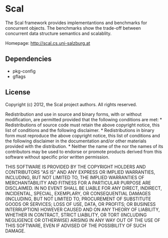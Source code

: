 Scal
====

The Scal framework provides implementantions and benchmarks for concurrent
objects.  The benchmarks show the trade-off between concurrent data structure
semantics and scalablity.

Homepage: http://scal.cs.uni-salzburg.at

Dependencies
------------

* pkg-config
* gflags

License
-------

Copyright (c) 2012, the Scal project authors.
All rights reserved.

Redistribution and use in source and binary forms, with or without
modification, are permitted provided that the following conditions are met:
    * Redistributions of source code must retain the above copyright
      notice, this list of conditions and the following disclaimer.
    * Redistributions in binary form must reproduce the above copyright
      notice, this list of conditions and the following disclaimer in the 
      documentation and/or other materials provided with the distribution.
    * Neither the name of the <organization> nor the 
      names of its contributors may be used to endorse or promote products
      derived from this software without specific prior written permission.

THIS SOFTWARE IS PROVIDED BY THE COPYRIGHT HOLDERS AND CONTRIBUTORS "AS IS" AND 
ANY EXPRESS OR IMPLIED WARRANTIES, INCLUDING, BUT NOT LIMITED TO, THE IMPLIED
WARRANTIES OF MERCHANTABILITY AND FITNESS FOR A PARTICULAR PURPOSE ARE 
DISCLAIMED. IN NO EVENT SHALL <COPYRIGHT HOLDER> BE LIABLE FOR ANY 
DIRECT, INDIRECT, INCIDENTAL, SPECIAL, EXEMPLARY, OR CONSEQUENTIAL DAMAGES
(INCLUDING, BUT NOT LIMITED TO, PROCUREMENT OF SUBSTITUTE GOODS OR SERVICES;
LOSS OF USE, DATA, OR PROFITS; OR BUSINESS INTERRUPTION) HOWEVER CAUSED AND 
ON ANY THEORY OF LIABILITY, WHETHER IN CONTRACT, STRICT LIABILITY, OR TORT
(INCLUDING NEGLIGENCE OR OTHERWISE) ARISING IN ANY WAY OUT OF THE USE OF THIS
SOFTWARE, EVEN IF ADVISED OF THE POSSIBILITY OF SUCH DAMAGE.

